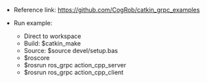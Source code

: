 - Reference link: https://github.com/CogRob/catkin_grpc_examples


- Run example:
    + Direct to workspace
    + Build: $catkin_make
    + Source: $source devel/setup.bas
    + $roscore
    + $rosrun ros_grpc action_cpp_server
    + $rosrun ros_grpc action_cpp_client